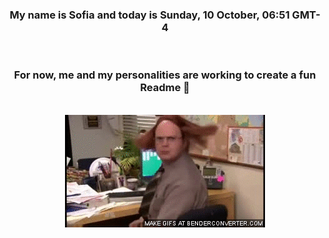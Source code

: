 


<div align="center">
<h3 >My name is Sofia and today is Sunday, 10 October, 06:51 GMT-4</h3><br>
<h3 >For now, me and my personalities are working to create a fun Readme 👋
</h3><br>
<img src='img/dwight.gif' alt='working...'/>
</div>
